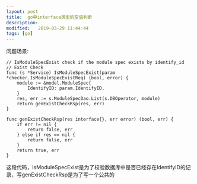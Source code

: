 ```yaml
---
layout: post
title:  go中interface类型的空值判断
description: 
modified:   2019-03-29 11:44:44
tags: [go]
---
```


问题场景:
```
// IsModuleSpecExist check if the module spec exists by identify_id
// Exist Check
func (s *Service) IsModuleSpecExist(param *checker.IsModuleSpecExistReq) (bool, error) {
	module := &model.ModuleSpec{
		IdentifyID: param.IdentifyID,
	}
	res, err := s.ModuleSpecDao.List(s.DBOperator, module)
	return genExistCheckRsp(res, err)
}

func genExistCheckRsp(res interface{}, err error) (bool, err) {
	if err != nil {
		return false, err
	} else if res == nil {
		return false, err
	} 
	return true, err
}
```

这段代码，IsModuleSpecExist是为了校验数据库中是否已经存在IdentifyID的记录，写genExistCheckRsp是为了写一个公共的


[参考]: https://juejin.im/post/5c9d5631f265da60d82dde9c
